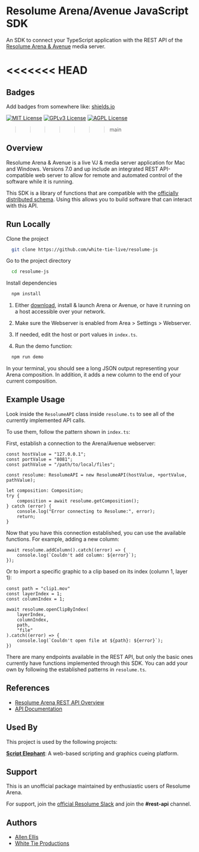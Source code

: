 
# Resolume Arena/Avenue JavaScript SDK

An SDK to connect your TypeScript application with the REST API of the [Resolume Arena & Avenue](https://resolume.com) media server.



<<<<<<< HEAD
=======

## Badges

Add badges from somewhere like: [shields.io](https://shields.io/)

[![MIT License](https://img.shields.io/badge/License-MIT-green.svg)](https://choosealicense.com/licenses/mit/)
[![GPLv3 License](https://img.shields.io/badge/License-GPL%20v3-yellow.svg)](https://opensource.org/licenses/)
[![AGPL License](https://img.shields.io/badge/license-AGPL-blue.svg)](http://www.gnu.org/licenses/agpl-3.0)


>>>>>>> main
## Overview

Resolume Arena & Avenue is a live VJ & media server application for Mac and Windows. Versions 7.0 and up include an integrated REST API-compatible web server to allow for remote and automated control of the software while it is running.

This SDK is a library of functions that are compatible with the [officially distributed schema](https://resolume.com/docs/restapi/swagger.yaml). Using this allows you to build software that can interact with this API.
## Run Locally

Clone the project

```bash
  git clone https://github.com/white-tie-live/resolume-js
```

Go to the project directory

```bash
  cd resolume-js
```

Install dependencies

```bash
  npm install
```

1. Either [download](https://resolume.com/download), install & launch Arena or Avenue, or have it running on a host accessible over your network.

2. Make sure the Webserver is enabled from Area > Settings > Webserver.

3. If needed, edit the host or port values in `index.ts`.

4. Run the demo function:

```bash
  npm run demo
```

In your terminal, you should see a long JSON output representing your Arena composition. In addition, it adds a new column to the end of your current composition.


## Example Usage

Look inside the `ResolumeAPI` class inside `resolume.ts` to see all of the currently implemented API calls.

To use them, follow the pattern shown in `index.ts`:

First, establish a connection to the Arena/Avenue webserver:

```tsx
const hostValue = "127.0.0.1";
const portValue = "8081";
const pathValue = "/path/to/local/files";

const resolume: ResolumeAPI = new ResolumeAPI(hostValue, +portValue, pathValue);

let composition: Composition;
try {
    composition = await resolume.getComposition();
} catch (error) {
    console.log("Error connecting to Resolume:", error);
    return;
}
```

Now that you have this connection established, you can use the available functions. For example, adding a new column:

```tsx
await resolume.addColumn().catch((error) => {
    console.log(`Couldn't add column: ${error}`);
});
```

Or to import a specific graphic to a clip based on its index (column 1, layer 1):

```tsx
const path = "clip1.mov"
const layerIndex = 1;
const columnIndex = 1;

await resolume.openClipByIndex(
    layerIndex,
    columnIndex,
    path,
    "file"
).catch((error) => {
    console.log(`Couldn't open file at ${path}: ${error}`);
})
 ```

There are many endpoints available in the REST API, but only the basic ones currently have functions implemented through this SDK. You can add your own by following the established patterns in `resolume.ts`.
## References

- [Resolume Arena REST API Overview](https://resolume.com/support/en/restapi)
- [API Documentation](https://resolume.com/docs/restapi/)



## Used By

This project is used by the following projects:

[**Script Elephant**](https://scriptelephant.com): A web-based scripting and graphics cueing platform.



## Support

This is an unofficial package maintained by enthusiastic users of Resolume Arena.

For support, join the [official Resolume Slack](https://join.slack.com/t/resolumecommunity/shared_invite/zt-kv27u7xj-TGwE~kZBTHKkyh169sbHrg) and join the **#rest-api** channel.


## Authors

- [Allen Ellis](https://www.github.com/allenellis)
- [White Tie Productions](https://whitetielive.com)